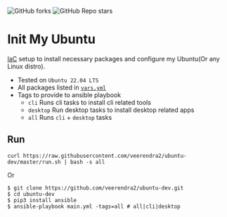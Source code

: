 ![GitHub forks](https://img.shields.io/github/forks/veerendra2/init-my-laptop?style=plastic)
![GitHub Repo stars](https://img.shields.io/github/stars/veerendra2/init-my-laptop?style=plastic)
# Init My Ubuntu
[IaC](https://en.wikipedia.org/wiki/Infrastructure_as_code) setup to install necessary packages and configure my Ubuntu(Or any Linux distro).

* Tested on `Ubuntu 22.04 LTS`
* All packages listed in [`vars.yml`](./vars.yml)
* Tags to provide to ansible playbook
  * `cli` Runs cli tasks to install cli related tools
  * `desktop` Run desktop tasks to install desktop related apps
  * `all` Runs `cli` + `desktop` tasks


## Run
```
curl https://raw.githubusercontent.com/veerendra2/ubuntu-dev/master/run.sh | bash -s all
```
Or
```
$ git clone https://github.com/veerendra2/ubuntu-dev.git
$ cd ubuntu-dev
$ pip3 install ansible
$ ansible-playbook main.yml -tags=all # all|cli|desktop
```
